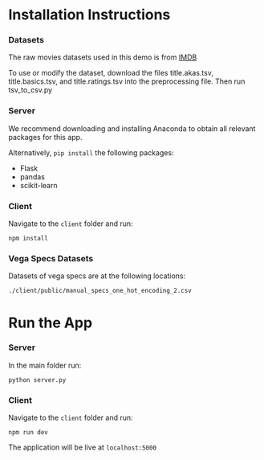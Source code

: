 # Installation Instructions

### Datasets

The raw movies datasets used in this demo is from [IMDB](https://www.imdb.com/interfaces/)

To use or modify the dataset, download the files title.akas.tsv, title.basics.tsv, and title.ratings.tsv into the preprocessing file. Then run tsv_to_csv.py

### Server

We recommend downloading and installing Anaconda to obtain all relevant packages for this app.

Alternatively, `pip install` the following packages:
* Flask
* pandas
* scikit-learn 

### Client

Navigate to the `client` folder and run:
```
npm install
```

### Vega Specs Datasets

Datasets of vega specs are at the following locations:
```
./client/public/manual_specs_one_hot_encoding_2.csv
```

# Run the App

### Server

In the main folder run:
```
python server.py
```

### Client

Navigate to the `client` folder and run:
```
npm run dev
```

The application will be live at `localhost:5000`